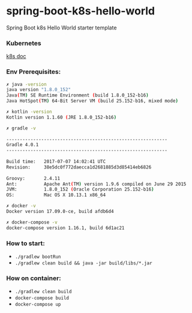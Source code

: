 # spring-boot-k8s-hello-world
Spring Boot k8s Hello World starter template

### Kubernetes

[k8s doc](https://github.com/solairerove/spring-boot-k8s-hello-world/blob/master/k8s/doc/k8s.adoc)

### Env Prerequisites:
``` bash
✗ java -version
java version "1.8.0_152"
Java(TM) SE Runtime Environment (build 1.8.0_152-b16)
Java HotSpot(TM) 64-Bit Server VM (build 25.152-b16, mixed mode)

✗ kotlin -version
Kotlin version 1.1.60 (JRE 1.8.0_152-b16)

✗ gradle -v
  
------------------------------------------------------------
Gradle 4.0.1
------------------------------------------------------------
  
Build time:   2017-07-07 14:02:41 UTC
Revision:     38e5dc0f772daecca1d2681885d3d85414eb6826
  
Groovy:       2.4.11
Ant:          Apache Ant(TM) version 1.9.6 compiled on June 29 2015
JVM:          1.8.0_152 (Oracle Corporation 25.152-b16)
OS:           Mac OS X 10.13.1 x86_64

✗ docker -v
Docker version 17.09.0-ce, build afdb6d4

✗ docker-compose -v
docker-compose version 1.16.1, build 6d1ac21
```

### How to start:

* `./gradlew bootRun`
* `./gradlew clean build && java -jar build/libs/*.jar`

### How on container:

* `./gradlew clean build`
* `docker-compose build`
* `docker-compose up`
